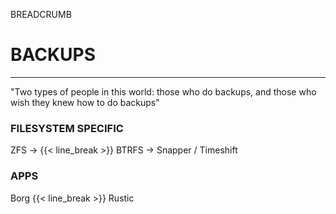 BREADCRUMB

# BACKUPS
---
"Two types of people in this world: those who do backups, and those who wish they knew how to do backups"

### FILESYSTEM SPECIFIC
ZFS ->
{{< line_break >}}
BTRFS -> Snapper / Timeshift

### APPS
Borg
{{< line_break >}}
Rustic


